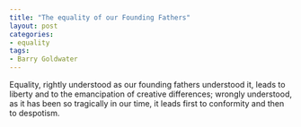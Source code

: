 ```yaml
---
title: "The equality of our Founding Fathers"
layout: post
categories:
- equality
tags:
- Barry Goldwater
---
```


Equality, rightly understood as our founding fathers understood it, leads to liberty and to the emancipation of creative differences; wrongly understood, as it has been so tragically in our time, it leads first to conformity and then to despotism.